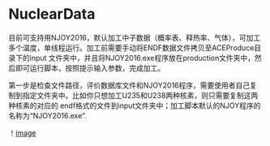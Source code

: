 # NuclearData
目前可支持用NJOY2016，默认加工中子数据（概率表、释热率、气体），可加工多个温度，单线程运行。加工前需要手动将ENDF数据文件拷贝至ACEProduce目录下的input
文件夹中，并且将NJOY2016.exe程序放在production文件夹中，然后即可运行脚本，按照提示输入参数，完成加工。

第一步是检查文件路径，评价数据库文件和NJOY2016程序，需要使用者自己复制到指定文件夹中。比如你只想加工U235和U238两种核素，则只需要复制这两种核素的对应的
endf格式的文件到input文件夹中；加工脚本默认的NJOY程序的名称为“NJOY2016.exe”.

！[image](https://github.com/WANGWEI011/NuclearData/blob/master/image/%E5%BE%AE%E4%BF%A1%E6%88%AA%E5%9B%BE_20200509181635.png)
